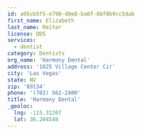 ```yaml
---
id: a95cb5f5-e798-40e8-ba6f-8bf8b9cc5dab
first_name: Elizabeth
last_name: Reiter
license: DDS
services:
  - dentist
category: Dentists
org_name: 'Harmony Dental'
address: '1825 Village Center Cir'
city: 'Las Vegas'
state: NV
zip: '89134'
phone: '(702) 562-2400'
title: 'Harmony Dental'
_geoloc:
  lng: -115.31207
  lat: 36.204548
---
```

